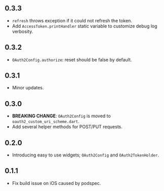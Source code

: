 ## 0.3.3

* `refresh` throws exception if it could not refresh the token.
* Add `AccessToken.printHandler` static variable to customize debug log verbosity.

## 0.3.2

* `OAuth2Config.authorize`: reset should be false by default.

## 0.3.1

* Minor updates.

## 0.3.0

* **BREAKING CHANGE**: `OAuth2Config` is moved to `oauth2_custom_uri_scheme.dart`.
* Add several helper methods for POST/PUT requests.

## 0.2.0

* Introducing easy to use widgets; `OAuth2Config` and `OAuth2TokenHolder`.

## 0.1.1

* Fix build issue on iOS caused by podspec.
